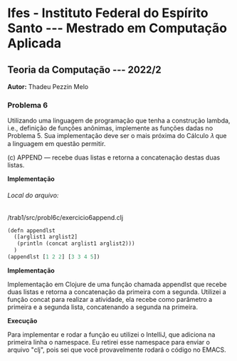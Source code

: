 # Ifes - Instituto Federal do Espírito Santo --- Mestrado em Computação Aplicada

## Teoria da Computação --- 2022/2

**Autor:** Thadeu Pezzin Melo

### Problema 6

Utilizando uma linguagem de programação que tenha a construção lambda, i.e., definição de funções anônimas, implemente as funções dadas no Problema 5. Sua implementação deve ser o mais próxima do Cálculo 𝜆 que a linguagem em questão permitir.

(c\) APPEND — recebe duas listas e retorna a concatenação destas duas listas.

**Implementação**
###### Local do arquivo: ###### 
/trab1/src/probl6c/exercicio6append.clj


```python
(defn appendlst
  ([arglist1 arglist2]
   (println (concat arglist1 arglist2)))
  )
(appendlst [1 2 2] [3 3 4 5])
```

**Implementação**

Implementação em Clojure de uma função chamada appendlst que recebe duas listas e retorna a concatenação da primeira com a segunda. Utilizei a função concat para realizar a atividade, ela recebe como parâmetro a primeira e a segunda lista, concatenando a segunda na primeira. 

**Execução**

Para implementar e rodar a função eu utilizei o IntelliJ, que adiciona na primeira linha o namespace. Eu retirei esse namespace para enviar o arquivo "clj", pois sei que você provavelmente rodará o código no EMACS.